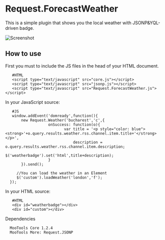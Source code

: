 Request.ForecastWeather
=======================
This is a simple plugin that shows you the local weather with JSONP&YQL-driven badge.

![Screenshot](http://farm5.static.flickr.com/4026/4659201615_5229b62e6d.jpg)

How to use
----------

First you must to include the JS files in the head of your HTML document.
       
       #HTML
       <script type="text/javascript" src="core.js"></script>
       <script type="text/javascript" src="jsonp.js"></script>
       <script type="text/javascript" src="Request.ForecastWeather.js"></script>

In your JavaScript source: 

       #JS 
       window.addEvent('domready',function(){ 
           new Request.Weather('bucharest','c',{
                       onSuccess: function(o){
                              var title = '<p style="color: blue"><strong>'+o.query.results.weather.rss.channel.item.title+'</strong></p>',
                                  description = o.query.results.weather.rss.channel.item.description;               
                                  $('weatherbadge').set('html',title+description);
                       }
           }).send();

         //You can load the weather in an Element 
         $('custom').loadWeather('london','f');
      });
In your HTML source: 

       #HTML
       <div id="weatherbadge"></div>
       <div id="custom"></div>

Dependencies

      MooTools Core 1.2.4
      MooTools More: Request.JSONP